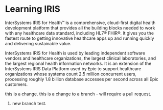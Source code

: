 # Learning IRIS

InterSystems IRIS for Health™ is a comprehensive, cloud-first digital health development platform that provides all the building blocks needed to work with any healthcare data standard, including HL7® FHIR®. It gives you the fastest route to getting innovative healthcare apps up and running quickly and delivering sustainable value.

InterSystems IRIS for Health is used by leading independent software vendors and healthcare organizations, the largest clinical laboratories, and the largest regional health information networks. It is an extension of the InterSystems IRIS Data Platform used by Epic to support healthcare organizations whose systems count 2.5 million concurrent users, processing roughly 1.8 billion database accesses per second across all Epic customers.

this is a change.
this is a change to a branch - will require a pull request.
1. new branch test.